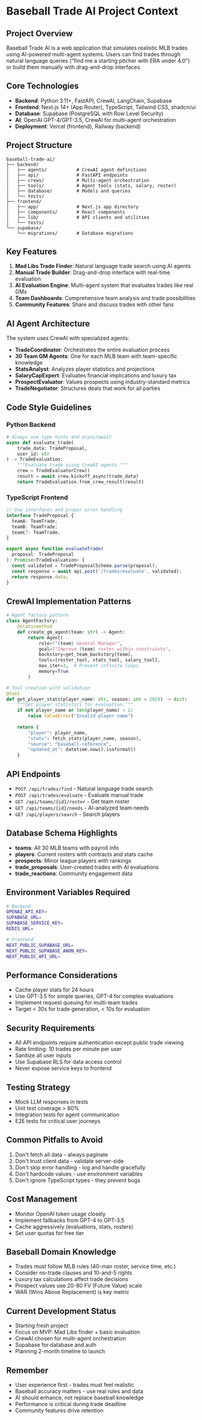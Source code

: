 # Baseball Trade AI Project Context

## Project Overview
Baseball Trade AI is a web application that simulates realistic MLB trades using AI-powered multi-agent systems. Users can find trades through natural language queries ("find me a starting pitcher with ERA under 4.0") or build them manually with drag-and-drop interfaces.

## Core Technologies
- **Backend**: Python 3.11+, FastAPI, CrewAI, LangChain, Supabase
- **Frontend**: Next.js 14+ (App Router), TypeScript, Tailwind CSS, shadcn/ui
- **Database**: Supabase (PostgreSQL with Row Level Security)
- **AI**: OpenAI GPT-4/GPT-3.5, CrewAI for multi-agent orchestration
- **Deployment**: Vercel (frontend), Railway (backend)

## Project Structure
```
baseball-trade-ai/
├── backend/
│   ├── agents/           # CrewAI agent definitions
│   ├── api/              # FastAPI endpoints
│   ├── crews/            # Multi-agent orchestration
│   ├── tools/            # Agent tools (stats, salary, roster)
│   ├── database/         # Models and queries
│   └── tests/
├── frontend/
│   ├── app/              # Next.js app directory
│   ├── components/       # React components
│   ├── lib/              # API clients and utilities
│   └── tests/
└── supabase/
    └── migrations/       # Database migrations
```

## Key Features
1. **Mad Libs Trade Finder**: Natural language trade search using AI agents
2. **Manual Trade Builder**: Drag-and-drop interface with real-time evaluation
3. **AI Evaluation Engine**: Multi-agent system that evaluates trades like real GMs
4. **Team Dashboards**: Comprehensive team analysis and trade possibilities
5. **Community Features**: Share and discuss trades with other fans

## AI Agent Architecture
The system uses CrewAI with specialized agents:
- **TradeCoordinator**: Orchestrates the entire evaluation process
- **30 Team GM Agents**: One for each MLB team with team-specific knowledge
- **StatsAnalyst**: Analyzes player statistics and projections
- **SalaryCapExpert**: Evaluates financial implications and luxury tax
- **ProspectEvaluator**: Values prospects using industry-standard metrics
- **TradeNegotiator**: Structures deals that work for all parties

## Code Style Guidelines

### Python Backend
```python
# Always use type hints and async/await
async def evaluate_trade(
    trade_data: TradeProposal,
    user_id: str
) -> TradeEvaluation:
    """Evaluate trade using CrewAI agents."""
    crew = TradeEvaluatorCrew()
    result = await crew.kickoff_async(trade_data)
    return TradeEvaluation.from_crew_result(result)
```

### TypeScript Frontend
```typescript
// Use interfaces and proper error handling
interface TradeProposal {
  teamA: TeamTrade;
  teamB: TeamTrade;
  teamC?: TeamTrade;
}

export async function evaluateTrade(
  proposal: TradeProposal
): Promise<TradeEvaluation> {
  const validated = TradeProposalSchema.parse(proposal);
  const response = await api.post('/trades/evaluate', validated);
  return response.data;
}
```

## CrewAI Implementation Patterns
```python
# Agent factory pattern
class AgentFactory:
    @staticmethod
    def create_gm_agent(team: str) -> Agent:
        return Agent(
            role=f"{team} General Manager",
            goal=f"Improve {team} roster within constraints",
            backstory=get_team_backstory(team),
            tools=[roster_tool, stats_tool, salary_tool],
            max_iter=3,  # Prevent infinite loops
            memory=True
        )

# Tool creation with validation
@tool
def get_player_stats(player_name: str, season: int = 2024) -> dict:
    """Get player statistics for evaluation."""
    if not player_name or len(player_name) < 2:
        raise ValueError("Invalid player name")
    
    return {
        "player": player_name,
        "stats": fetch_stats(player_name, season),
        "source": "baseball-reference",
        "updated_at": datetime.now().isoformat()
    }
```

## API Endpoints
- `POST /api/trades/find` - Natural language trade search
- `POST /api/trades/evaluate` - Evaluate manual trade
- `GET /api/teams/{id}/roster` - Get team roster
- `GET /api/teams/{id}/needs` - AI-analyzed team needs
- `GET /api/players/search` - Search players

## Database Schema Highlights
- **teams**: All 30 MLB teams with payroll info
- **players**: Current rosters with contracts and stats cache
- **prospects**: Minor league players with rankings
- **trade_proposals**: User-created trades with AI evaluations
- **trade_reactions**: Community engagement data

## Environment Variables Required
```bash
# Backend
OPENAI_API_KEY=
SUPABASE_URL=
SUPABASE_SERVICE_KEY=
REDIS_URL=

# Frontend
NEXT_PUBLIC_SUPABASE_URL=
NEXT_PUBLIC_SUPABASE_ANON_KEY=
NEXT_PUBLIC_API_URL=
```

## Performance Considerations
- Cache player stats for 24 hours
- Use GPT-3.5 for simple queries, GPT-4 for complex evaluations
- Implement request queuing for multi-team trades
- Target < 30s for trade generation, < 10s for evaluation

## Security Requirements
- All API endpoints require authentication except public trade viewing
- Rate limiting: 10 trades per minute per user
- Sanitize all user inputs
- Use Supabase RLS for data access control
- Never expose service keys to frontend

## Testing Strategy
- Mock LLM responses in tests
- Unit test coverage > 80%
- Integration tests for agent communication
- E2E tests for critical user journeys

## Common Pitfalls to Avoid
1. Don't fetch all data - always paginate
2. Don't trust client data - validate server-side
3. Don't skip error handling - log and handle gracefully
4. Don't hardcode values - use environment variables
5. Don't ignore TypeScript types - they prevent bugs

## Cost Management
- Monitor OpenAI token usage closely
- Implement fallbacks from GPT-4 to GPT-3.5
- Cache aggressively (evaluations, stats, rosters)
- Set user quotas for free tier

## Baseball Domain Knowledge
- Trades must follow MLB rules (40-man roster, service time, etc.)
- Consider no-trade clauses and 10-and-5 rights
- Luxury tax calculations affect trade decisions
- Prospect values use 20-80 FV (Future Value) scale
- WAR (Wins Above Replacement) is key metric

## Current Development Status
- Starting fresh project
- Focus on MVP: Mad Libs finder + basic evaluation
- CrewAI chosen for multi-agent orchestration
- Supabase for database and auth
- Planning 2-month timeline to launch

## Remember
- User experience first - trades must feel realistic
- Baseball accuracy matters - use real rules and data
- AI should enhance, not replace baseball knowledge
- Performance is critical during trade deadline
- Community features drive retention